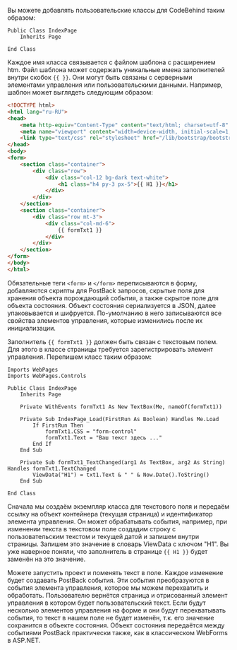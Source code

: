
Вы можете добавлять пользовательские классы для CodeBehind таким образом:

```vbnet
Public Class IndexPage
    Inherits Page

End Class
```

Каждое имя класса связывается с файлом шаблона с расширением htm. Файл шаблона может содержать уникальные имена заполнителей внутри скобок ```{{ }}```. Они могут быть связаны с серверными элементами управления или пользовательскими данными.
Например, шаблон может выглядеть следующим образом:

```html
<!DOCTYPE html>
<html lang="ru-RU">
<head>
    <meta http-equiv="Content-Type" content="text/html; charset=utf-8" />
    <meta name="viewport" content="width=device-width, initial-scale=1, shrink-to-fit=no" />
    <link type="text/css" rel="stylesheet" href="/lib/bootstrap/bootstrap.css" />
</head>
<body>
<form>
    <section class="container">
        <div class="row">
            <div class="col-12 bg-dark text-white">
                <h1 class="h4 py-3 px-5">{{ H1 }}</h1>
            </div>
        </div>
    </section>
    <section class="container">
        <div class="row mt-3">
            <div class="col-md-6">
                {{ formTxt1 }}
            </div>
        </div>
    </section>
</form>
</body>
</html>
```

Обязательные теги ```<form>``` и ```</form>``` переписываются в форму, добавляются скрипты для PostBack запросов, скрытые поля для хранения объекта порождающий события, а также скрытое поле для объекта состояния.
Объект состояния сериализуется в JSON, далее упаковывается и шифруется. По-умолчанию в него записываются все свойства элементов управления, которые изменились после их инициализации.

Заполнитель ```{{ formTxt1 }}``` должен быть связан с текстовым полем. Для этого в классе страницы требуется зарегистрировать элемент управления. Перепишем класс таким образом:

```vbnet
Imports WebPages
Imports WebPages.Controls

Public Class IndexPage
    Inherits Page

    Private WithEvents formTxt1 As New TextBox(Me, nameOf(formTxt1))

    Private Sub IndexPage_Load(FirstRun As Boolean) Handles Me.Load
        If FirstRun Then
            formTxt1.CSS = "form-control"
            formTxt1.Text = "Ваш текст здесь ..."
        End If
    End Sub

    Private Sub formTxt1_TextChanged(arg1 As TextBox, arg2 As String) Handles formTxt1.TextChanged
        ViewData("H1") = txt1.Text & " " & Now.Date().ToString()
    End Sub

End Class
```

Сначала мы создаём экземпляр класса для текстового поля и передаём ссылку на объект контейнера (текущая страница) и идентификатор элемента управления. Он может обрабатывать события, например, при изменении текста в текстовом поле создадим строку с пользовательским текстом и текущей датой и запишем внутри страницы. Запишем это значение в словарь ViewData с ключом "H1". Вы уже наверное поняли, что заполнитель в странице ```{{ H1 }}``` будет заменён на это значение.

Можете запустить проект и поменять текст в поле. Каждое изменение будет создавать PostBack события. Эти события преобразуются в события элемента управления, которое мы можем перехватить и обработать.
Пользователю вернётся страница и отрисованный элемент управления в котором будет пользовательский текст. Если будут несколько элементов управления на форме и они будут перехватывать события, то текст в нашем поле не будет изменён, т.к. его значение сохранится в объекте состояния. Объект состояния передаётся между событиями PostBack практически также, как в классическом WebForms в ASP.NET.
